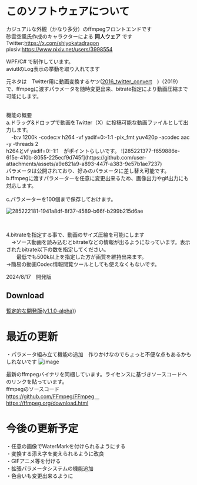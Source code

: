 # このソフトウェアについて

カジュアルな外観（かなり多分）のffmpegフロントエンドです<br>
砂雲空風氏作成のキャラクターによる **同人ウェア** 
です<br>
Twitter:https://x.com/shiyokatadragon<br>
pixsiv:https://www.pixiv.net/users/3998554<br>

WPF/C# で制作しています。<br>
aviutlのLog表示の挙動を取り入れてます<br>

元ネタは　Twitter用に動画変換するヤツ([2016_twitter_convert](https://cloth.moe/2016_twitter_convert)　)（2019）　で、ffmpegに渡すパラメータを随時変更出来、bitrate指定により動画圧縮まで可能にします。

<br>
機能の概要<br>
a.ドラッグ&ドロップで動画をTwitter（X）に投稿可能な動画ファイルとして出力します。<br>
　-b:v 1200k -codec:v h264 -vf yadif=0:-1:1 -pix_fmt yuv420p -acodec aac -y -threads 2<br>
h264とvf yadif=0:-1:1　がポイントらしいです。
![285221377-f659886e-615e-410b-8055-225ecf9d745f](https://github.com/user-attachments/assets/a9e821a9-a893-447f-a383-9e57b1ae7237)



<br>
パラメータは公開されており、好みのパラメータに差し替え可能です。
 
 <br>
b.ffmpegに渡すパラメーターを任意に変更出来るため、画像出力やgif出力にも対応します。<br>

<br>
c.パラメーターを100個まで保存しておけます。<br>

![285222181-1941a8df-8f37-4589-b66f-b299b215d6ae](https://github.com/user-attachments/assets/8d1a0782-e3cc-4b70-a926-97df4a303596)


<br>

4.bitrateを指定する事で、動画のサイズ圧縮を可能にします<br>
　→ソース動画を読み込むとbitrateなどの情報が出るようになっています。表示されたbitrate以下の数を指定してください。<br>
 　　最低でも500k以上を指定した方が画質を維持出来ます。<br>
  →簡易の動画Codec情報閲覧ツールとしても使えなくもないです。


2024/8/17　開発版
　
## Download

[暫定的な開発版(v1.1.0-alpha)](https://github.com/Sheephuman/HaruaConvert_public/releases/tag/TestVersion)) 


# 最近の更新
・パラメータ組み立て機能の追加　作りかけなのでちょっと不便な点もあるかもしれないです
![image](https://github.com/user-attachments/assets/80ef7301-f9c9-4df9-8641-f5135b5d4a5c)

最新のffmpegバイナリを同梱しています。ライセンスに基づきソースコードへのリンクを貼っています。<br>
ffmpegのソースコード<br>
https://github.com/FFmpeg/FFmpeg　<br>
https://ffmpeg.org/download.html

# 今後の更新予定<br>
・任意の画像でWaterMarkを付けられるようにする
<br>
・変換する添え字を変えられるように改良<br>
・GIFアニメ等を付ける<br>
・拡張パラメータシステムの機能追加<br>
・色合いも変更出来るように
